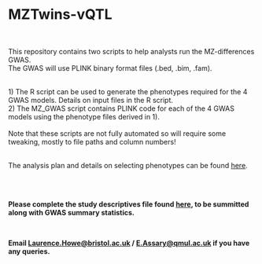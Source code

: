 # MZTwins-vQTL
<br>

This repository contains two scripts to help analysts run the MZ-differences GWAS.
<br>
The GWAS will use PLINK binary format files (.bed, .bim, .fam).

<br>
1) The R script can be used to generate the phenotypes required for the 4 GWAS models. Details on input files in the R script.
<br>
2) The MZ_GWAS script contains PLINK code for each of the 4 GWAS models using the phenotype files derived in 1).
<br>
<br>
Note that these scripts are not fully automated so will require some tweaking, mostly to file paths and column numbers!
<br>
<br>

The analysis plan and details on selecting phenotypes can be found [here](https://uob-my.sharepoint.com/:x:/g/personal/lh14833_bristol_ac_uk/Ef8oLfGUFO9JnKIxxQruq18BT9dRD5-6jg3zKbac7hiQaw?e=lRHnVp).

<br>
<br>

<b> <b> Please complete the study descriptives file found [here](https://uob-my.sharepoint.com/:x:/g/personal/lh14833_bristol_ac_uk/Ef8oLfGUFO9JnKIxxQruq18BT9dRD5-6jg3zKbac7hiQaw?e=lRHnVp), to be summitted along with GWAS summary statistics.

<br>
  
Email Laurence.Howe@bristol.ac.uk / E.Assary@qmul.ac.uk if you have any queries.

